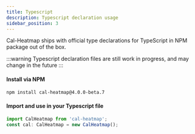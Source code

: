 ```yaml
---
title: Typescript
description: Typescript declaration usage
sidebar_position: 3
---
```


Cal-Heatmap ships with official type declarations for TypeScript in NPM package out of the box.

:::warning
Typescript declaration files are still work in progress, and may change in the future
:::

#### Install via NPM

```bash
npm install cal-heatmap@4.0.0-beta.7
```

#### Import and use in your Typescript file

```js
import CalHeatmap from 'cal-heatmap';
const cal: CalHeatmap = new CalHeatmap();
```
